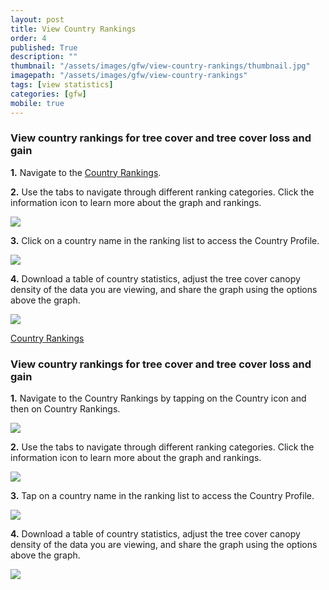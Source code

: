 ```yaml
---
layout: post
title: View Country Rankings
order: 4
published: True
description: ""
thumbnail: "/assets/images/gfw/view-country-rankings/thumbnail.jpg"
imagepath: "/assets/images/gfw/view-country-rankings"
tags: [view statistics]
categories: [gfw]
mobile: true
---
```





<div id="desktopContent" class="content">
  <h3>View country rankings for tree cover and tree cover loss and gain</h3>
  <p><strong>1.</strong> Navigate to the <a href="/countries/overview" target='_blank'>Country Rankings</a>.</p>
  <p><strong>2.</strong> Use the tabs to navigate through different ranking categories. Click the information icon to learn more about the graph and rankings.</p>
  <p><img src="{{site.baseurl}}{{page.imagepath}}/desktop/desktop1.png"/></p>
  <p><strong>3.</strong> Click on a country name in the ranking list to access the Country Profile.</p>
  <p><img src="{{site.baseurl}}{{page.imagepath}}/desktop/desktop2.png"/></p>
  <p><strong>4.</strong> Download a table of country statistics, adjust the tree cover canopy density of the data you are viewing, and share the graph using the options above the graph.</p>
  <p><img src="{{site.baseurl}}{{page.imagepath}}/desktop/desktop3.png"/></p>
  <p><a class="btn green medium" href='/countries/overview' target='_blank'>Country Rankings</a></p>
</div>

<div id="mobileContent" class="content">
  <h3>View country rankings for tree cover and tree cover loss and gain</h3>
  <p><strong>1.</strong> Navigate to the Country Rankings by tapping on the Country icon and then on Country Rankings.</p>
  <p><img src="{{site.baseurl}}{{page.imagepath}}/mobile/mobile1.png"/></p>
  <p><strong>2.</strong> Use the tabs to navigate through different ranking categories. Click the information icon to learn more about the graph and rankings.</p>
  <p><img src="{{site.baseurl}}{{page.imagepath}}/mobile/mobile2.png"/></p>
  <p><strong>3.</strong> Tap on a country name in the ranking list to access the Country Profile.</p>
  <p><img src="{{site.baseurl}}{{page.imagepath}}/mobile/mobile3.png"/></p>
  <p><strong>4.</strong> Download a table of country statistics, adjust the tree cover canopy density of the data you are viewing, and share the graph using the options above the graph.</p>
  <p><img src="{{site.baseurl}}{{page.imagepath}}/mobile/mobile4.png"/></p>
</div>
